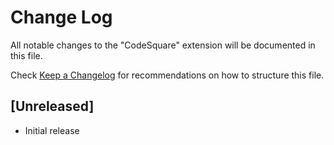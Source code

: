 # Change Log

All notable changes to the "CodeSquare" extension will be documented in this file.

Check [Keep a Changelog](http://keepachangelog.com/) for recommendations on how to structure this file.

## [Unreleased]

- Initial release
